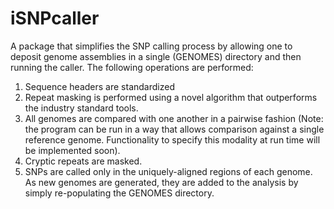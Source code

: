 # iSNPcaller
A package that simplifies the SNP calling process by allowing one to deposit genome assemblies in a single (GENOMES) directory and then running the caller. The following operations are performed:
1. Sequence headers are standardized
2. Repeat masking is performed using a novel algorithm that outperforms the industry standard tools.
3. All genomes are compared with one another in a pairwise fashion (Note: the program can be run in a way that allows comparison against a single reference genome. Functionality to specify this modality at run time will be implemented soon).
4. Cryptic repeats are masked.
5. SNPs are called only in the uniquely-aligned regions of each genome.
As new genomes are generated, they are added to the analysis by simply re-populating the GENOMES directory. 
